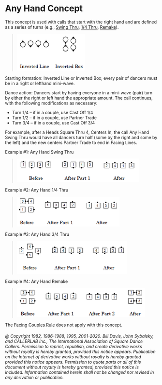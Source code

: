 
# Any Hand Concept

This concept is used with calls that start with the right hand 
and are defined as a series of turns (e.g.,
[Swing Thru](../b2/swing_thru.md),
[1/4 Thru](quarter_thru.md),
[Remake](../a2/remake.md)).

> 
> ![alt](any_hand_concept_1a.png)![alt](any_hand_concept_1b.png)
> 

Starting formation: Inverted Line or Inverted Box; 
every pair of dancers must be in a right or lefthand
mini-wave.

Dance action: Dancers start by having everyone in a mini-wave (pair) 
turn by either the right or left
hand the appropriate amount. 
The call continues, with the following modifications as necessary:

- Turn 1/4 – if in a couple, use Cast Off 1/4
- Turn 1/2 – if in a couple, use Partner Trade
- Turn 3/4 – if in a couple, use Cast Off 3/4

For example, after a Heads Square Thru 4, Centers In, 
the call Any Hand Swing Thru would have all
dancers turn half (some by the right and some by the left)
and the new centers Partner Trade to end
in Facing Lines.

Example #1: Any Hand Swing Thru

> 
> ![alt](any_hand_concept_2a.png)![alt](any_hand_concept_2b.png)![alt](any_hand_concept_2c.png)
> 

Example #2: Any Hand 1/4 Thru

> 
> ![alt](any_hand_concept_3a.png)![alt](any_hand_concept_3b.png)![alt](any_hand_concept_3c.png)
> 

Example #3: Any Hand 3/4 Thru

> 
> ![alt](any_hand_concept_4a.png)![alt](any_hand_concept_4b.png)![alt](any_hand_concept_4c.png)
> 

Example #4: Any Hand Remake

> 
> ![alt](any_hand_concept_5a.png)![alt](any_hand_concept_5b.png)![alt](any_hand_concept_5c.png)![alt](any_hand_concept_5d.png)
> 

The [Facing Couples Rule](../b2/facing_couples_rule.md)
does not apply with this concept.
###### @ Copyright 1982, 1986-1988, 1995, 2001-2020. Bill Davis, John Sybalsky, and CALLERLAB Inc., The International Association of Square Dance Callers. Permission to reprint, republish, and create derivative works without royalty is hereby granted, provided this notice appears. Publication on the Internet of derivative works without royalty is hereby granted provided this notice appears. Permission to quote parts or all of this document without royalty is hereby granted, provided this notice is included. Information contained herein shall not be changed nor revised in any derivation or publication.
